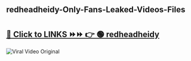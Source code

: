 
 ## redheadheidy-Only-Fans-Leaked-Videos-Files

# <h2><a href="https://mediaupload.pro?redheadheidy">🔗 Click to LINKS ⏩⏩ 👉 🟢 redheadheidy </a></h2>

<a href="https://mediaupload.pro?redheadheidy" rel="nofollow" data-target="animated-image.originalLink"><img src="https://i.ibb.co.com/xMMVF88/686577567.gif" alt="Viral Video Original" style="max-width: 100%; display: inline-block;" data-target="animated-image.originalImage"></a>
